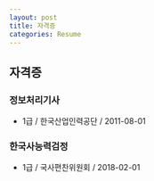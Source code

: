 ```yaml
---
layout: post
title: 자격증
categories: Resume
---
```


## 자격증

### 정보처리기사

- 1급 / 한국산업인력공단 / 2011-08-01

### 한국사능력검정

- 1급 / 국사편찬위원회 / 2018-02-01
